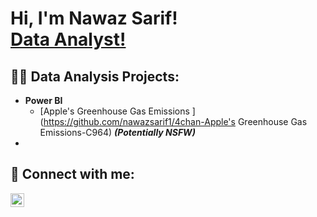 <h1>Hi, I'm Nawaz Sarif! <br/><a href="https://github.com/nawazsarif1">Data Analyst!</a> <a href="https://www.linkedin.com/in/NawazSarif/"></a> <a "></a></h1>

<h2>👨‍💻 Data Analysis Projects:</h2>

- <b>Power BI</b>
  - [Apple's Greenhouse Gas Emissions ](https://github.com/nawazsarif1/4chan-Apple's Greenhouse Gas Emissions-C964) <b><i>(Potentially NSFW)</b></i>
- 
<h2> 🤳 Connect with me:</h2>


[<img align="left" alt="JoshMadakor | LinkedIn" width="22px" src="https://cdn.jsdelivr.net/npm/simple-icons@v3/icons/linkedin.svg" />][linkedin]



[linkedin]: https://linkedin.com/in/NawazSarif

<!--
**joshmadakor1/joshmadakor1** is a ✨ _special_ ✨ repository because its `README.me` (this file) appears on your GitHub profile.

Here are some ideas to get you started:

- 🔭 I’m currently working on ...
- 🌱 I’m currently learning ...
- 👯 I’m looking to collaborate on ...
- 🤔 I’m looking for help with ...
- 💬 Ask me about ...
- 📫 How to reach me: ...
- 😄 Pronouns: ...
- ⚡ Fun fact: ...
-->

